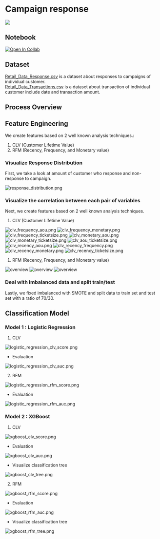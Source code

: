 # Campaign response
[![](https://img.shields.io/badge/-Python-yellow)](https://www.python.org/)

## Notebook
[![Open In Collab](https://colab.research.google.com/assets/colab-badge.svg)](https://colab.research.google.com/github/NittyNice/BADS7105-CRM-Analytics/blob/main/Assignment-4_Campaign%20response/Campaign_response_model.ipynb) 

## Dataset
[Retail_Data_Response.csv](https://github.com/NittyNice/BADS7105-CRM-Analytics/blob/main/data/Retail_Data_Response.csv) is a dataset about responses to campaigns of individual customer.  
[Retail_Data_Transactions.csv](https://github.com/NittyNice/BADS7105-CRM-Analytics/blob/main/data/Retail_Data_Transactions.csv) is a dataset about transaction of individual customer include date and transaction amount.

## Process Overview

## Feature Engineering
We create features based on 2 well known analysis techniques.:
1) CLV (Customer Lifetime Value)
2) RFM (Recency, Frequency, and Monetary value)

### Visualize Response Distribution
First, we take a look at amount of customer who response and non-response to campaign.  

![response_distribution.png](./img/response_distribution.png)

### Visualize the correlation between each pair of variables
Next, we create features based on 2 well known analysis techniques.
1) CLV (Customer Lifetime Value)

![clv_frequency_aou.png](./img/clv_frequency_aou.png) ![clv_frequency_monetary.png](./img/clv_frequency_monetary.png) 
![clv_frequency_ticketsize.png](./img/clv_frequency_ticketsize.png) ![clv_monetary_aou.png](./img/clv_monetary_aou.png) 
![clv_monetary_ticketsize.png](./img/clv_monetary_ticketsize.png) ![clv_aou_ticketsize.png](./img/clv_aou_ticketsize.png) 
![clv_recency_aou.png](./img/clv_recency_aou.png) ![clv_recency_frequency.png](./img/clv_recency_frequency.png) 
![clv_recency_monetary.png](./img/clv_recency_monetary.png) ![clv_recency_ticketsize.png](./img/clv_recency_ticketsize.png)

1) RFM (Recency, Frequency, and Monetary value)

![overview](./img/rfm_frequency_monetary.png) ![overview](./img/rfm_recency_frequency.png) 
![overview](./img/rfm_recency_monetary.png)

### Deal with imbalanced data and split train/test
Lastly, we fixed imbalanced with SMOTE and split data to train set and test set with a ratio of 70/30.

## Classification Model
### Model 1 : Logistic Regression

1) CLV  

![logistic_regression_clv_score.png](./img/logistic_regression_clv_score.png)

- Evaluation  

![logistic_regression_clv_auc.png](./img/logistic_regression_clv_auc.png)

2) RFM  

![logistic_regression_rfm_score.png](./img/logistic_regression_rfm_score.png)

- Evaluation  

![logistic_regression_rfm_auc.png](./img/logistic_regression_rfm_auc.png)

### Model 2 : XGBoost
1) CLV  

![xgboost_clv_score.png](./img/xgboost_clv_score.png)

- Evaluation  

![xgboost_clv_auc.png](./img/xgboost_clv_auc.png)

- Visualize classification tree  

![xgboost_clv_tree.png](./img/xgboost_clv_tree.png)

2) RFM  

![xgboost_rfm_score.png](./img/xgboost_rfm_score.png)

- Evaluation  

![xgboost_rfm_auc.png](./img/xgboost_rfm_auc.png)

- Visualize classification tree  

![xgboost_rfm_tree.png](./img/xgboost_rfm_tree.png)

